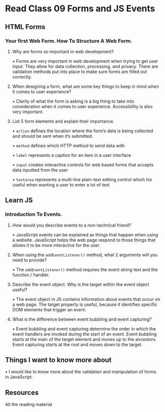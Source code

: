 # Read Class 09 Forms and JS Events

## HTML Forms

### Your first Web Form. How To Structure A Web Form.

1.	Why are forms so important in web development?

    •	Forms are very important in web development when trying to get user input. They allow for data collection, processing, and privacy. There are validation methods put into place to make sure forms are filled out correctly.

2.	When designing a form, what are some key things to keep in mind when it comes to user experience?

    •	Clarity of what the form is asking is a big thing to take into consideration when it comes to user experience. Accessibility is also very important.

3.	List 5 form elements and explain their importance.

    •	<code>action</code> defines the location where the form’s data is being collected and should be sent when it’s submitted.

    •	<code>method</code> defines which HTTP method to send data with

    •	<code>label</code> represents a caption for an item in a user interface

    •	<code>input</code> creates interactive controls for web based forms that accepts data inputted from the user

    •	<code>textarea</code> represents a multi-line plain-text editing control which his useful when wanting a user to enter a lot of text

## Learn JS 

### Introduction To Events.

1.	How would you describe events to a non-technical friend?

    •	JavaScript events can be explained as things that happen when using a website. JavaScript helps the web page respond to those things that allows it to be more interactive for the user.

2.	When using the <code>addEventListener()</code> method, what 2 arguments will you need to provide?

    •	The <code>addEventListener()</code> method requires the event string text and the function / handler.

3.	Describe the event object. Why is the target within the event object useful?

    •	The event object in JS contains information about events that occur on a web page. The target property is useful, because it identifies specific DOM elements that trigger an event.

4.	What is the difference between event bubbling and event capturing?

    •	Event bubbling and event capturing determine the order in which the event handlers are invoked during the start of an event. Event bubbling starts at the main of the target element and moves up to the ancestors. Event capturing starts at the root and moves down to the target.

## Things I want to know more about

•	I would like to know more about the validation and manipulation of forms in JavaScript.

## Resources

All the reading material
